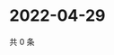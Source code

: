 # 2022-04-29

共 0 条

<!-- BEGIN WEIBO -->
<!-- 最后更新时间 Fri Apr 29 2022 20:32:28 GMT+0800 (China Standard Time) -->

<!-- END WEIBO -->
